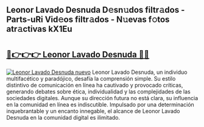 ## Leonor Lavado Desnuda D𝚎sn𝚞dos filtr𝚊dos - Parts-uRi Vid𝚎os filtr𝚊dos - N𝚞evas f𝚘tos atr𝚊ctivas kX1Eu

# <h2><a href="http://mbaq8i.tromn.icu/?c=Leonor+Lavado+Desnuda">🔗👉👉👉 Leonor Lavado Desnuda 🔗🔗</a></h2>

[![Leonor Lavado Desnuda nuevo](https://i.imgur.com/pEAQMta.gif)](http://mbaq8i.tromn.icu/?c=Leonor+Lavado+Desnuda)
Leonor Lavado Desnuda, un individuo multifacético y paradójico, desafía la comprensión simple. Su estilo distintivo de comunicación en línea ha cautivado y provocado críticas, generando debates sobre ética, individualidad y las complejidades de las sociedades digitales. Aunque su dirección futura no está clara, su influencia en la comunidad en línea es indiscutible. Impulsado por una determinación inquebrantable y un encanto innegable, el alcance de Leonor Lavado Desnuda en la comunidad digital es ilimitado.
